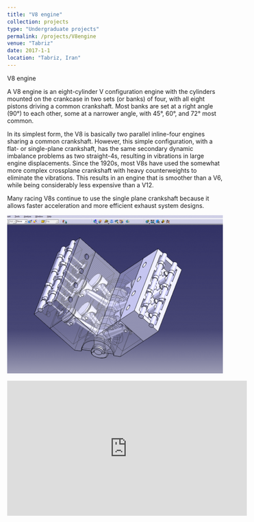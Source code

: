 ```yaml
---
title: "V8 engine"
collection: projects
type: "Undergraduate projects"
permalink: /projects/V8engine
venue: "Tabriz"
date: 2017-1-1
location: "Tabriz, Iran"
---
```


V8 engine

A V8 engine is an eight-cylinder V configuration engine with the cylinders mounted on the crankcase in two sets (or banks) of four, with all eight pistons driving a common crankshaft. Most banks are set at a right angle (90°) to each other, some at a narrower angle, with 45°, 60°, and 72° most common.

In its simplest form, the V8 is basically two parallel inline-four engines sharing a common crankshaft. However, this simple configuration, with a flat- or single-plane crankshaft, has the same secondary dynamic imbalance problems as two straight-4s, resulting in vibrations in large engine displacements. Since the 1920s, most V8s have used the somewhat more complex crossplane crankshaft with heavy counterweights to eliminate the vibrations. This results in an engine that is smoother than a V6, while being considerably less expensive than a V12.

Many racing V8s continue to use the single plane crankshaft because it allows faster acceleration and more efficient exhaust system designs.

![V8-engine.png](/images/projects/V8-engine.png)

<iframe width="560" height="315" src="https://www.youtube.com/embed/DMCPZG9XkhM" title="YouTube video player" frameborder="0" allow="accelerometer; autoplay; clipboard-write; encrypted-media; gyroscope; picture-in-picture" allowfullscreen></iframe>
